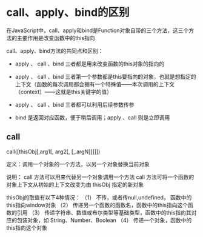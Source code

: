 # call、apply、bind的区别

在JavaScript中，call、apply和bind是Function对象自带的三个方法，这三个方法的主要作用是改变函数中的this指向

call、apply、bind方法的共同点和区别：

+ apply 、 call 、bind 三者都是用来改变函数的this对象的指向的

+ apply 、 call 、bind 三者第一个参数都是this要指向的对象，也就是想指定的上下文（函数的每次调用都会拥有一个特殊值——本次调用的上下文（context）——这就是this关键字的值）

+ apply 、 call 、bind 三者都可以利用后续参数传参

+ bind 是返回对应函数，便于稍后调用；apply 、call 则是立即调用

## call

call([thisObj[,arg1[, arg2[, [,.argN]]]]])

定义：调用一个对象的一个方法，以另一个对象替换当前对象

说明： call 方法可以用来代替另一个对象调用一个方法
call 方法可将一个函数的对象上下文从初始的上下文改变为由 thisObj 指定的新对象

thisObj的取值有以下4种情况：
（1） 不传，或者传null,undefined， 函数中的this指向window对象
（2） 传递另一个函数的函数名，函数中的this指向这个函数的引用
（3） 传递字符串、数值或布尔类型等基础类型，函数中的this指向其对应的包装对象，如 String、Number、Boolean
（4） 传递一个对象，函数中的this指向这个对象
